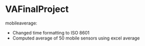 # VAFinalProject


mobileaverage:
- Changed time formatting to ISO 8601
- Computed average of 50 mobile sensors using excel average